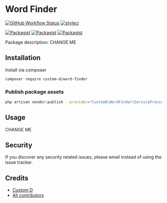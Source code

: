 # Word Finder

[![GitHub Workflow Status](https://github.com/custom-d/word-finder/workflows/Run%20tests/badge.svg)](https://github.com/custom-d/word-finder/actions)
[![styleci](https://styleci.io/repos/CHANGEME/shield)](https://styleci.io/repos/CHANGEME)

[![Packagist](https://img.shields.io/packagist/v/custom-d/word-finder.svg)](https://packagist.org/packages/custom-d/word-finder)
[![Packagist](https://poser.pugx.org/custom-d/word-finder/d/total.svg)](https://packagist.org/packages/custom-d/word-finder)
[![Packagist](https://img.shields.io/packagist/l/custom-d/word-finder.svg)](https://packagist.org/packages/custom-d/word-finder)

Package description: CHANGE ME

## Installation

Install via composer

```bash
composer require custom-d/word-finder
```

### Publish package assets

```bash
php artisan vendor:publish --provider="CustomD\WordFinder\ServiceProvider"
```

## Usage

CHANGE ME

## Security

If you discover any security related issues, please email
instead of using the issue tracker.

## Credits

- [Custom D](https://github.com/custom-d/word-finder)
- [All contributors](https://github.com/custom-d/word-finder/graphs/contributors)

